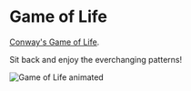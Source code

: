 # Game of Life

[Conway's Game of Life](https://en.wikipedia.org/wiki/Conway%27s_Game_of_Life).

Sit back and enjoy the everchanging patterns!

![Game of Life animated](https://user-images.githubusercontent.com/72017906/101652068-7598c500-3a46-11eb-801b-90943a9ef431.gif)
